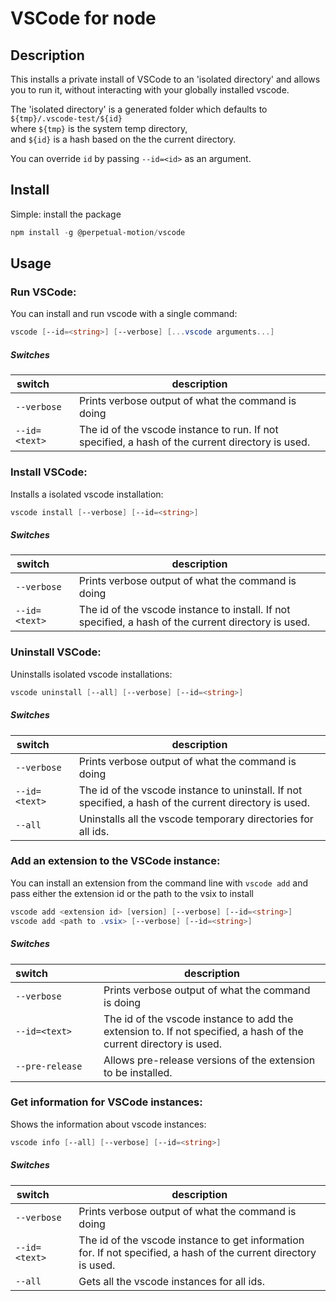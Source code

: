 # VSCode for node

## Description
This installs a private install of VSCode to an 'isolated directory' and allows you to run it, without interacting with your globally installed vscode.

The 'isolated directory' is a generated folder which defaults to `${tmp}/.vscode-test/${id}`  
where `${tmp}` is the system temp directory,  
and `${id}` is a hash based on the the current directory. 

You can override `id` by passing `--id=<id>` as an argument.

## Install

Simple: install the package
``` powershell
npm install -g @perpetual-motion/vscode
```

## Usage

### Run VSCode:

You can install and run vscode with a single command:

``` powershell
vscode [--id=<string>] [--verbose] [...vscode arguments...]
```

##### Switches
| switch&nbsp;&nbsp;&nbsp;&nbsp;&nbsp;&nbsp;&nbsp; | description                                                                                      |
| ------------------------------------------------ | ------------------------------------------------------------------------------------------------ |
| `--verbose`                                      | Prints verbose output of what the command is doing                                               |
| `--id=<text>`                                    | The id of the vscode instance to run. If not specified, a hash of the current directory is used. |



### Install VSCode:

Installs a isolated vscode installation:

``` powershell
vscode install [--verbose] [--id=<string>]
```

##### Switches
| switch&nbsp;&nbsp;&nbsp;&nbsp;&nbsp;&nbsp;&nbsp; | description                                                                                          |
| ------------------------------------------------ | ---------------------------------------------------------------------------------------------------- |
| `--verbose`                                      | Prints verbose output of what the command is doing                                                   |
| `--id=<text>`                                    | The id of the vscode instance to install. If not specified, a hash of the current directory is used. |


### Uninstall VSCode:

Uninstalls isolated vscode installations:

``` powershell
vscode uninstall [--all] [--verbose] [--id=<string>]
```

##### Switches
| switch&nbsp;&nbsp;&nbsp;&nbsp;&nbsp;&nbsp;&nbsp; | description                                                                                            |
| ------------------------------------------------ | ------------------------------------------------------------------------------------------------------ |
| `--verbose`                                      | Prints verbose output of what the command is doing                                                     |
| `--id=<text>`                                    | The id of the vscode instance to uninstall. If not specified, a hash of the current directory is used. |
| `--all`                                          | Uninstalls all the vscode temporary directories for all ids.                                           |


### Add an extension to the VSCode instance:

You can install an extension from the command line with `vscode add` and pass
either the extension id or the path to the vsix to install

``` powershell
vscode add <extension id> [version] [--verbose] [--id=<string>]
vscode add <path to .vsix> [--verbose] [--id=<string>]
```


##### Switches
| switch&nbsp;&nbsp;&nbsp;&nbsp;&nbsp;&nbsp;&nbsp;&nbsp;&nbsp;&nbsp;&nbsp;&nbsp;&nbsp;&nbsp;&nbsp;&nbsp;&nbsp; | description                                                                                                       |
| ------------------------------------------------------------------------------------------------------------ | ----------------------------------------------------------------------------------------------------------------- |
| `--verbose`                                                                                                  | Prints verbose output of what the command is doing                                                                |
| `--id=<text>`                                                                                                | The id of the vscode instance to add the extension to. If not specified, a hash of the current directory is used. |
| `--pre-release`                                                                                              | Allows pre-release versions of the extension to be installed.                                                     |

### Get information for VSCode instances:

Shows the information about vscode instances:

``` powershell
vscode info [--all] [--verbose] [--id=<string>]
```
##### Switches
| switch&nbsp;&nbsp;&nbsp;&nbsp;&nbsp;&nbsp;&nbsp; | description                                                                                                      |
| ------------------------------------------------ | ---------------------------------------------------------------------------------------------------------------- |
| `--verbose`                                      | Prints verbose output of what the command is doing                                                               |
| `--id=<text>`                                    | The id of the vscode instance to get information for. If not specified, a hash of the current directory is used. |
| `--all`                                          | Gets all the vscode instances for all ids.                                                                       |
